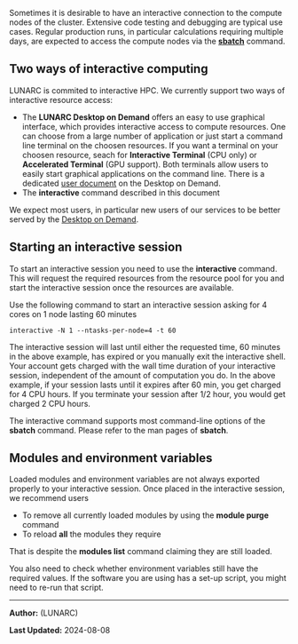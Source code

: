 Sometimes it is desirable to have an interactive connection to the compute nodes of the cluster. Extensive code testing and debugging are typical use cases. Regular production runs, in particular calculations requiring multiple days, are expected to access the compute nodes via the [**sbatch**](../submitting_jobs/manual_basic_job) command.

## Two ways of interactive computing
LUNARC is commited to interactive HPC.  We currently support two ways of interactive resource access:

* The **LUNARC Desktop on Demand** offers an easy to use graphical interface, which provides interactive access to compute resources.  One can choose from a large number of application or just start a command line terminal on the choosen resources.  If you want a terminal on your choosen resource, seach for **Interactive Terminal** (CPU only) or **Accelerated Terminal** (GPU support).  Both terminals allow users to easily start graphical applications on the command line.  There is a dedicated [user document](../../getting_started/gfxlauncher) on the Desktop on Demand.
* The **interactive** command described in this document

We expect most users, in particular new users of our services to be better served by the [Desktop on Demand](../../getting_started/gfxlauncher).


## Starting an interactive session

To start an interactive session you need to use the **interactive** command. This will request the required resources from the resource pool for you and start the interactive session once the resources are available.

Use the following command to start an interactive session asking for 4 cores on 1 node lasting 60 minutes

    interactive -N 1 --ntasks-per-node=4 -t 60

The interactive session will last until either the requested time, 60 minutes in the above example, has expired or you manually exit the interactive shell. Your account gets charged with the wall time duration of your interactive session, independent of the amount of computation you do. In the above example, if your session lasts until it expires after 60 min, you get charged for 4 CPU hours. If you terminate your session after 1/2 hour, you would get charged 2 CPU hours.

The interactive command supports most command-line options of the **sbatch** command. Please refer to the man pages of **sbatch**.

## Modules and environment variables

Loaded modules and environment variables are not always exported properly to your interactive session. Once placed in the interactive session, we recommend users

 * To remove all currently loaded modules by using the **module purge** command
 * To reload **all** the modules they require

That is despite the **modules list** command claiming they are still loaded.

You also need to check whether environment variables still have the required values. If the software you are using has a set-up script, you might need to re-run that script.

---

**Author:**
(LUNARC)

**Last Updated:**
2024-08-08

